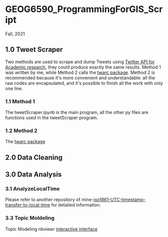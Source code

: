 # GEOG6590_ProgrammingForGIS_Script
Fall, 2021 

## 1.0 Tweet Scraper
Two methods are used to scrape and dump Tweets using [Twitter API for Academic research](https://developer.twitter.com/en/products/twitter-api/academic-research), they could produce exactly the same results. Method 1 was written by me, while Method 2 calls the [twarc package](https://github.com/DocNow/twarc). Method 2 is recommended because it's more convenient and understandable: all the raw codes are encapsulated, and it's possible to finish all the work with only one line. 
### 1.1 Method 1
The tweetScraper.ipynb is the main program, all the other py files are functions used in the tweetScraper program.
  
### 1.2 Method 2
The [twarc package](https://github.com/DocNow/twarc)
    

## 2.0 Data Cleaning

  
    
    
## 3.0 Data Analysis
### 3.1 AnalyzeLocalTime
Please refer to another repository of mine-[iso1861-UTC-timestamp-transfer-to-local-time](https://github.com/ANN-zhi/iso1861-UTC-timestamp-transfer-to-local-time) for detailed information.
  
    
    
### 3.3 Topic Moldeling  
Topic Modeling nbviewr [interactive interface](https://nbviewer.org/github/ANN-zhi/GEOG6590_ProgrammingForGIS_Script/blob/main/3.0%20Data%20Analysis/pyLDAvis_5.html)
